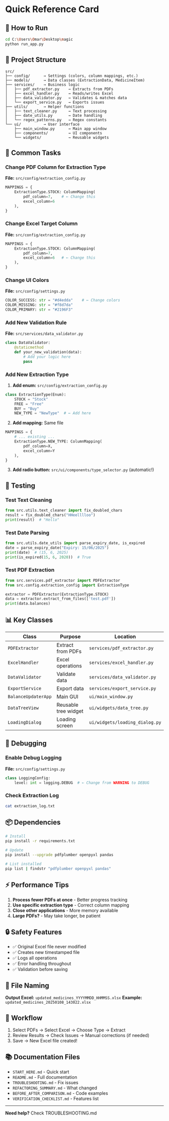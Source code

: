 # Quick Reference Card

## 🚀 How to Run

```bash
cd C:\Users\Omar\Desktop\magic
python run_app.py
```

## 📁 Project Structure

```
src/
├── config/      → Settings (colors, column mappings, etc.)
├── models/      → Data classes (ExtractionData, MedicineItem)
├── services/    → Business logic
│   ├── pdf_extractor.py    → Extracts from PDFs
│   ├── excel_handler.py    → Reads/writes Excel
│   ├── data_validator.py   → Validates & matches data
│   └── export_service.py   → Exports issues
├── utils/       → Helper functions
│   ├── text_cleaner.py     → Text processing
│   ├── date_utils.py       → Date handling
│   └── regex_patterns.py   → Regex constants
└── ui/          → User interface
    ├── main_window.py      → Main app window
    ├── components/         → UI components
    └── widgets/            → Reusable widgets
```

## 🔧 Common Tasks

### Change PDF Column for Extraction Type
**File:** `src/config/extraction_config.py`
```python
MAPPINGS = {
    ExtractionType.STOCK: ColumnMapping(
        pdf_column=7,    # ← Change this
        excel_column=6
    ),
}
```

### Change Excel Target Column
**File:** `src/config/extraction_config.py`
```python
MAPPINGS = {
    ExtractionType.STOCK: ColumnMapping(
        pdf_column=7,
        excel_column=6   # ← Change this
    ),
}
```

### Change UI Colors
**File:** `src/config/settings.py`
```python
COLOR_SUCCESS: str = "#d4edda"    # ← Change colors
COLOR_MISSING: str = "#f8d7da"
COLOR_PRIMARY: str = "#2196F3"
```

### Add New Validation Rule
**File:** `src/services/data_validator.py`
```python
class DataValidator:
    @staticmethod
    def your_new_validation(data):
        # Add your logic here
        pass
```

### Add New Extraction Type
1. **Add enum:** `src/config/extraction_config.py`
```python
class ExtractionType(Enum):
    STOCK = "Stock"
    FREE = "Free"
    BUY = "Buy"
    NEW_TYPE = "NewType"  # ← Add here
```

2. **Add mapping:** Same file
```python
MAPPINGS = {
    # ... existing ...
    ExtractionType.NEW_TYPE: ColumnMapping(
        pdf_column=X,
        excel_column=Y
    ),
}
```

3. **Add radio button:** `src/ui/components/type_selector.py` (automatic!)

## 🧪 Testing

### Test Text Cleaning
```python
from src.utils.text_cleaner import fix_doubled_chars
result = fix_doubled_chars("HHeelllloo")
print(result)  # "Hello"
```

### Test Date Parsing
```python
from src.utils.date_utils import parse_expiry_date, is_expired
date = parse_expiry_date("Expiry: 15/06/2025")
print(date)  # (15, 6, 2025)
print(is_expired(15, 6, 2020))  # True
```

### Test PDF Extraction
```python
from src.services.pdf_extractor import PDFExtractor
from src.config.extraction_config import ExtractionType

extractor = PDFExtractor(ExtractionType.STOCK)
data = extractor.extract_from_files(['test.pdf'])
print(data.balances)
```

## 📊 Key Classes

| Class | Purpose | Location |
|-------|---------|----------|
| `PDFExtractor` | Extract from PDFs | `services/pdf_extractor.py` |
| `ExcelHandler` | Excel operations | `services/excel_handler.py` |
| `DataValidator` | Validate data | `services/data_validator.py` |
| `ExportService` | Export data | `services/export_service.py` |
| `BalanceUpdaterApp` | Main GUI | `ui/main_window.py` |
| `DataTreeView` | Reusable tree widget | `ui/widgets/data_tree.py` |
| `LoadingDialog` | Loading screen | `ui/widgets/loading_dialog.py` |

## 🐛 Debugging

### Enable Debug Logging
**File:** `src/config/settings.py`
```python
class LoggingConfig:
    level: int = logging.DEBUG  # ← Change from WARNING to DEBUG
```

### Check Extraction Log
```bash
cat extraction_log.txt
```

## 📦 Dependencies

```bash
# Install
pip install -r requirements.txt

# Update
pip install --upgrade pdfplumber openpyxl pandas

# List installed
pip list | findstr "pdfplumber openpyxl pandas"
```

## ⚡ Performance Tips

1. **Process fewer PDFs at once** - Better progress tracking
2. **Use specific extraction type** - Correct column mapping
3. **Close other applications** - More memory available
4. **Large PDFs?** - May take longer, be patient

## 🔒 Safety Features

- ✅ Original Excel file never modified
- ✅ Creates new timestamped file
- ✅ Logs all operations
- ✅ Error handling throughout
- ✅ Validation before saving

## 📝 File Naming

**Output Excel:** `updated_medicines_YYYYMMDD_HHMMSS.xlsx`
**Example:** `updated_medicines_20250108_143022.xlsx`

## 🎯 Workflow

1. Select PDFs → Select Excel → Choose Type → Extract
2. Review Results → Check Issues → Manual corrections (if needed)
3. Save → New Excel file created!

## 📚 Documentation Files

- `START_HERE.md` - Quick start
- `README.md` - Full documentation
- `TROUBLESHOOTING.md` - Fix issues
- `REFACTORING_SUMMARY.md` - What changed
- `BEFORE_AFTER_COMPARISON.md` - Code examples
- `VERIFICATION_CHECKLIST.md` - Features list

---

**Need help?** Check TROUBLESHOOTING.md
